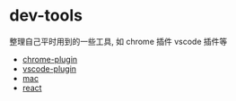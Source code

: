 # dev-tools

整理自己平时用到的一些工具, 如 chrome 插件 vscode 插件等


- [chrome-plugin](./chrome-plugin/README.md)
- [vscode-plugin](./vscode-plugin/README.md)
- [mac](./mac/README.md)
- [react](./react/README.md)